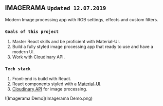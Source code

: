 ## IMAGERAMA `Updated 12.07.2019`

Modern Image processing app with RGB settings, effects and custom filters.

### `Goals of this project`

1. Master React skills and be proficient with Material-UI.
2. Build a fully styled image processing app that ready to use and have a modern UI.
3. Work with Cloudinary API.

### `Tech stack`

1. Front-end is build with React.
2. React components styled with a [Material-UI](https://material-ui.com).
3. [Cloudinary API](https://cloudinary.com/documentation/admin_api) for image processing.

![Imagerama Demo](Imagerama Demo.png)
